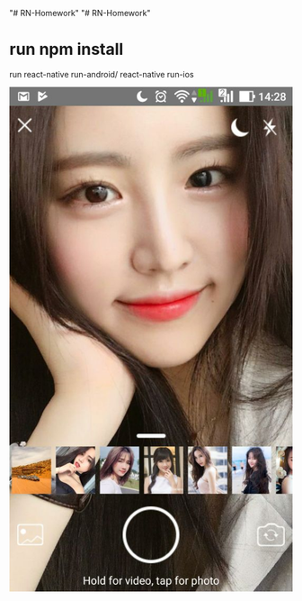 "# RN-Homework" 
"# RN-Homework" 

# run npm install
  run react-native run-android/ react-native run-ios
  
  ![Optional Text](../1522394955677.JPEG)